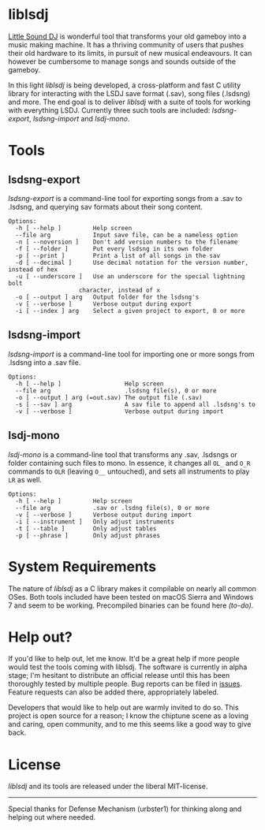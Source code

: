 # liblsdj

[Little Sound DJ](http://littlesounddj.com) is wonderful tool that transforms your old gameboy into a music making machine. It has a thriving community of users that pushes their old hardware to its limits, in pursuit of new musical endeavours. It can however be cumbersome to manage songs and sounds outside of the gameboy.

In this light *liblsdj* is being developed, a cross-platform and fast C utility library for interacting with the LSDJ save format (.sav), song files (.lsdsng) and more. The end goal is to deliver *liblsdj* with a suite of tools for working with everything LSDJ. Currently three such tools are included: *lsdsng-export*, *lsdsng-import* and *lsdj-mono*.

# Tools

## lsdsng-export

*lsdsng-export* is a command-line tool for exporting songs from a .sav to .lsdsng, and querying sav formats about their song content.

    Options:
      -h [ --help ]         Help screen
      --file arg            Input save file, can be a nameless option
      -n [ --noversion ]    Don't add version numbers to the filename
      -f [ --folder ]       Put every lsdsng in its own folder
      -p [ --print ]        Print a list of all songs in the sav
      -d [ --decimal ]      Use decimal notation for the version number, instead of hex
      -u [ --underscore ]   Use an underscore for the special lightning bolt 
                        character, instead of x
      -o [ --output ] arg   Output folder for the lsdsng's
      -v [ --verbose ]      Verbose output during export
      -i [ --index ] arg    Select a given project to export, 0 or more

## lsdsng-import

*lsdsng-import* is a command-line tool for importing one or more songs from .lsdsng into a .sav file.

    Options:
      -h [ --help ]                  Help screen
      --file arg                     .lsdsng file(s), 0 or more
      -o [ --output ] arg (=out.sav) The output file (.sav)
      -s [ --sav ] arg               A sav file to append all .lsdsng's to
      -v [ --verbose ]               Verbose output during import

## lsdj-mono

*lsdj-mono* is a command-line tool that transforms any .sav, .lsdsngs or folder containing such files to mono. In essence, it changes all `OL_` and `O_R` commands to `OLR` (leaving `O__` untouched), and sets all instruments to play `LR` as well.

    Options:
      -h [ --help ]         Help screen
      --file arg            .sav or .lsdng file(s), 0 or more
      -v [ --verbose ]      Verbose output during import
      -i [ --instrument ]   Only adjust instruments
      -t [ --table ]        Only adjust tables
      -p [ --phrase ]       Only adjust phrases

# System Requirements

The nature of *liblsdj* as a C library makes it compilable on nearly all common OSes. Both tools included have been tested on macOS Sierra and Windows 7 and seem to be working. Precompiled binaries can be found here _(to-do)_.

# Help out?

If you'd like to help out, let me know. It'd be a great help if more people would test the tools coming with liblsdj. The software is currently in alpha stage; I'm hesitant to distribute an official release until this has been thoroughly tested by multiple people.
Bug reports can be filed in [issues](https://github.com/stijnfrishert/liblsdj/issues). Feature requests can also be added there, appropriately labeled.

Developers that would like to help out are warmly invited to do so. This project is open source for a reason; I know the chiptune scene as a loving and caring, open community, and to me this seems like a good way to give back.

# License

*liblsdj* and its tools are released under the liberal MIT-license.

---

Special thanks for Defense Mechanism (urbster1) for thinking along and helping out where needed.
